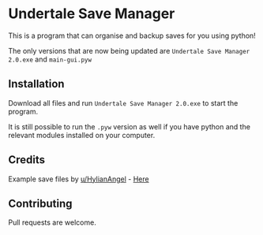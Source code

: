 # Undertale Save Manager

This is a program that can organise and backup saves for you using python!

The only versions that are now being updated are `Undertale Save Manager 2.0.exe` and `main-gui.pyw`



## Installation

Download all files and run `Undertale Save Manager 2.0.exe` to start the program.

It is still possible to run the `.pyw` version as well if you have python and the relevant modules installed on your computer.



## Credits

Example save files by [u/HylianAngel](https://www.reddit.com/user/HylianAngel/) - [Here](https://www.reddit.com/r/Undertale/comments/3szvui/my_undertale_save_files/) 



## Contributing
Pull requests are welcome.
